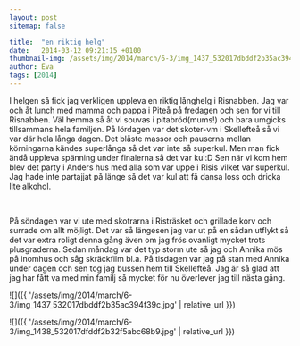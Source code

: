 ```yaml
---
layout: post
sitemap: false

title:  "en riktig helg"
date:   2014-03-12 09:21:15 +0100
thumbnail-img: /assets/img/2014/march/6-3/img_1437_532017dbddf2b35ac394f39c.jpg
author: Eva
tags: [2014]
---
```


I helgen så fick jag verkligen uppleva en riktig långhelg i Risnabben. Jag var och åt lunch med mamma och pappa i Piteå på fredagen och sen for vi till Risnabben. Väl hemma så åt vi souvas i pitabröd(mums!) och bara umgicks tillsammans hela familjen. På lördagen var det skoter-vm i Skellefteå så vi var där hela långa dagen. Det blåste massor och pauserna mellan körningarna kändes superlånga så det var inte så superkul. Men man fick ändå uppleva spänning under finalerna så det var kul:D Sen när vi kom hem blev det party i Anders hus med alla som var uppe i Risis vilket var superkul. Jag hade inte partajjat på länge så det var kul att få dansa loss och dricka lite alkohol.




 




På söndagen var vi ute med skotrarna i Risträsket och grillade korv och surrade om allt möjligt. Det var så längesen jag var ut på en sådan utflykt så det var extra roligt denna gång även om jag frös ovanligt mycket trots plusgraderna. Sedan måndag var det typ storm ute så jag och Annika mös på inomhus och såg skräckfilm bl.a. På tisdagen var jag på stan med Annika under dagen och sen tog jag bussen hem till Skellefteå. Jag är så glad att jag har fått va med min familj så mycket för nu överlever jag till nästa gång.

![]({{ '/assets/img/2014/march/6-3/img_1437_532017dbddf2b35ac394f39c.jpg'  | relative_url }})

![]({{ '/assets/img/2014/march/6-3/img_1438_532017dfddf2b32f5abc68b9.jpg'  | relative_url }})


